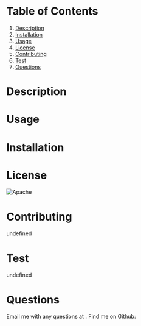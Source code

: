 # 

# Table of Contents
1. [Description](#description)
2. [Installation](#installation)
3. [Usage](#usage)
4. [License](#license)
5. [Contributing](#contributing)
6. [Test](#test)
7. [Questions](#questions)

# Description


# Usage


# Installation


# License
![Apache](https://img.shields.io/badge/license-Apache-green.svg)

# Contributing
undefined

# Test
undefined

# Questions

Email me with any questions at .
Find me on Github: [](http://www.github.com/)


